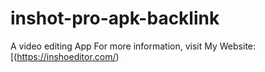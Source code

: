 # inshot-pro-apk-backlink
A video editing App
For more information, visit My Website: [(https://inshoeditor.com/)
